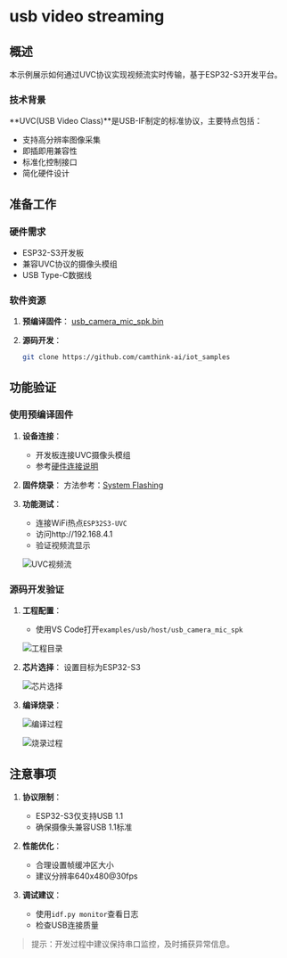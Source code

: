 # usb video streaming

## 概述
本示例展示如何通过UVC协议实现视频流实时传输，基于ESP32-S3开发平台。

### 技术背景
**UVC(USB Video Class)**是USB-IF制定的标准协议，主要特点包括：
- 支持高分辨率图像采集
- 即插即用兼容性
- 标准化控制接口
- 简化硬件设计

## 准备工作

### 硬件需求
- ESP32-S3开发板
- 兼容UVC协议的摄像头模组
- USB Type-C数据线

### 软件资源
1. **预编译固件**：
   [usb_camera_mic_spk.bin](https://github.com/camthink-ai/iot_samples/blob/main/bin/usb_camera_mic_spk.bin)

2. **源码开发**：
   ```bash
   git clone https://github.com/camthink-ai/iot_samples
   ```

## 功能验证

### 使用预编译固件
1. **设备连接**：
   - 开发板连接UVC摄像头模组
   - 参考[硬件连接说明](../Hardware%20Guide/Hardware%20Connection)

2. **固件烧录**：
   方法参考：[System Flashing](./../Software%20Guide/System%20Flashing%20and%20Initialization)

3. **功能测试**：
   - 连接WiFi热点`ESP32S3-UVC`
   - 访问http://192.168.4.1
   - 验证视频流显示

   ![UVC视频流](/img/NE101_example_uvc1.png)

### 源码开发验证
1. **工程配置**：
   - 使用VS Code打开`examples/usb/host/usb_camera_mic_spk`

   ![工程目录](/img/NE101_uvc_dir.png)

2. **芯片选择**：
   设置目标为ESP32-S3

   ![芯片选择](/img/NE101_idf_IC.png)

3. **编译烧录**：

   ![编译过程](/img/NE101_idf_build.png)

   ![烧录过程](/img/NE101_idf_flash.png)

## 注意事项
1. **协议限制**：
   - ESP32-S3仅支持USB 1.1
   - 确保摄像头兼容USB 1.1标准

2. **性能优化**：
   - 合理设置帧缓冲区大小
   - 建议分辨率640x480@30fps

3. **调试建议**：
   - 使用`idf.py monitor`查看日志
   - 检查USB连接质量

> 提示：开发过程中建议保持串口监控，及时捕获异常信息。
